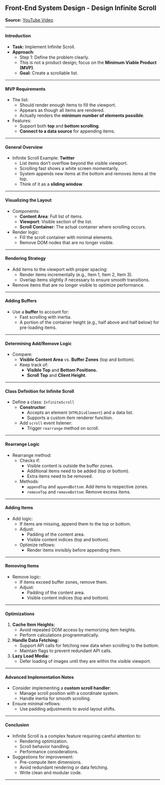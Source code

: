
## **Front-End System Design - Design Infinite Scroll**

**Source:** [YouTube Video](https://youtu.be/IOJOUaKuj6M?si=9O8D1UK6ZMyS2X6S) 

---

#### Introduction
- **Task:** Implement Infinite Scroll.  
- **Approach**: 
  - Step 1: Define the problem clearly.
  - This is not a product design; focus on the **Minimum Viable Product (MVP)**.
  - **Goal:** Create a scrollable list.

---

#### MVP Requirements
- The list:
  - Should render enough items to fill the viewport.
  - Appears as though all items are rendered.
  - Actually renders the **minimum number of elements possible**.
- Features:
  - Support both **top** and **bottom scrolling**.
  - **Connect to a data source** for appending items.

---

####  General Overview
- Infinite Scroll Example: **Twitter**
  - List items don’t overflow beyond the visible viewport.
  - Scrolling fast shows a white screen momentarily.
  - System appends new items at the bottom and removes items at the top.
  - Think of it as a **sliding window**.

---

#### Visualizing the Layout
- Components:
  - **Content Area**: Full list of items.
  - **Viewport**: Visible section of the list.
  - **Scroll Container**: The actual container where scrolling occurs.
- Render logic:
  - Fill the scroll container with minimal elements.
  - Remove DOM nodes that are no longer visible.

---

#### Rendering Strategy
- Add items to the viewport with proper spacing:
  - Render items incrementally (e.g., Item 1, Item 2, Item 3).
  - Overlap items slightly if necessary to ensure smooth transitions.
- Remove items that are no longer visible to optimize performance.

---

#### Adding Buffers
- Use a **buffer** to account for:
  - Fast scrolling with inertia.
  - A portion of the container height (e.g., half above and half below) for pre-loading items.

---

#### Determining Add/Remove Logic
- Compare:
  - **Visible Content Area** vs. **Buffer Zones** (top and bottom).
  - Keep track of:
    - **Visible Top** and **Bottom Positions.**
    - **Scroll Top** and **Client Height**.

---

#### Class Definition for Infinite Scroll
- Define a class: `InfiniteScroll`
  - **Constructor**:
    - Accepts an element (`HTMLDivElement`) and a data list.
    - Supports a custom item renderer function.
  - Add `scroll` event listener:
    - Trigger `rearrange` method on scroll.

---

#### Rearrange Logic
- Rearrange method:
  - Checks if:
    - Visible content is outside the buffer zones.
    - Additional items need to be added (top or bottom).
    - Extra items need to be removed.
  - Methods:
    - `appendTop` and `appendBottom`: Add items to respective zones.
    - `removeTop` and `removeBottom`: Remove excess items.

---

#### Adding Items
- Add logic:
  - If items are missing, append them to the top or bottom.
  - Adjust:
    - Padding of the content area.
    - Visible content indices (top and bottom).
  - Optimize reflows:
    - Render items invisibly before appending them.

---

#### Removing Items
- Remove logic:
  - If items exceed buffer zones, remove them.
  - Adjust:
    - Padding of the content area.
    - Visible content indices (top and bottom).

---

#### Optimizations
1. **Cache Item Heights:**
   - Avoid repeated DOM access by memorizing item heights.
   - Perform calculations programmatically.
2. **Handle Data Fetching:**
   - Support API calls for fetching new data when scrolling to the bottom.
   - Maintain flags to prevent redundant API calls.
3. **Lazy Load Media:**
   - Defer loading of images until they are within the visible viewport.

---

#### Advanced Implementation Notes
- Consider implementing a **custom scroll handler**:
  - Manage scroll position with a coordinate system.
  - Handle inertia for smooth scrolling.
- Ensure minimal reflows:
  - Use padding adjustments to avoid layout shifts.

---

#### Conclusion
- Infinite Scroll is a complex feature requiring careful attention to:
  - Rendering optimization.
  - Scroll behavior handling.
  - Performance considerations.
- Suggestions for improvement:
  - Pre-compute item dimensions.
  - Avoid redundant rendering or data fetching.
  - Write clean and modular code.

--- 
